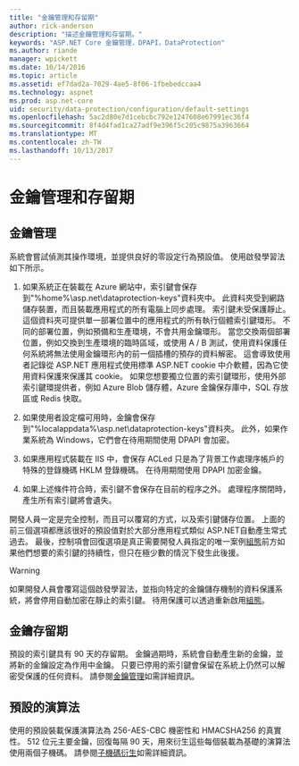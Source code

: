 ```yaml
---
title: "金鑰管理和存留期"
author: rick-anderson
description: "描述金鑰管理和存留期。"
keywords: "ASP.NET Core 金鑰管理，DPAPI，DataProtection"
ms.author: riande
manager: wpickett
ms.date: 10/14/2016
ms.topic: article
ms.assetid: ef7dad2a-7029-4ae5-8f06-1fbebedccaa4
ms.technology: aspnet
ms.prod: asp.net-core
uid: security/data-protection/configuration/default-settings
ms.openlocfilehash: 5ac2d80e7d1cebcbc792e1247608e67991ec36f4
ms.sourcegitcommit: 8f4d4fad1ca27adf9e396f5c205c9875a3963664
ms.translationtype: MT
ms.contentlocale: zh-TW
ms.lasthandoff: 10/13/2017
---
```

# <a name="key-management-and-lifetime"></a>金鑰管理和存留期

<a name="data-protection-default-settings"></a>

## <a name="key-management"></a>金鑰管理

系統會嘗試偵測其操作環境，並提供良好的零設定行為預設值。 使用啟發學習法如下所示。

1. 如果系統正在裝載在 Azure 網站中，索引鍵會保存到"%home%\asp.net\dataprotection-keys"資料夾中。 此資料夾受到網路儲存裝置，而且裝載應用程式的所有電腦上同步處理。 索引鍵未受保護靜止。 這個資料夾可提供單一部署位置中的應用程式的所有執行個體索引鍵環形。 不同的部署位置，例如預備和生產環境，不會共用金鑰環形。 當您交換兩個部署位置，例如交換到生產環境的臨時區域，或使用 A / B 測試，使用資料保護任何系統將無法使用金鑰環形內的前一個插槽的預存的資料解密。 這會導致使用者記錄從 ASP.NET 應用程式使用標準 ASP.NET cookie 中介軟體，因為它使用資料保護來保護其 cookie。 如果您想要獨立位置的索引鍵環形，使用外部索引鍵環提供者，例如 Azure Blob 儲存體，Azure 金鑰保存庫中，SQL 存放區或 Redis 快取。

2. 如果使用者設定檔可用時，金鑰會保存到"%localappdata%\asp.net\dataprotection-keys"資料夾。 此外，如果作業系統為 Windows，它們會在待用期間使用 DPAPI 會加密。

3. 如果應用程式裝載在 IIS 中，會保存 ACLed 只是為了背景工作處理序帳戶的特殊的登錄機碼 HKLM 登錄機碼。 在待用期間使用 DPAPI 加密金鑰。

4. 如果上述條件符合時，索引鍵不會保存在目前的程序之外。 處理程序關閉時，產生所有索引鍵將會遺失。

開發人員一定是完全控制，而且可以覆寫的方式，以及索引鍵儲存位置。 上面的前三個選項都應該很好的預設值對於大部分應用程式類似 ASP.NET<machineKey>自動產生常式過去。 最後，控制項會回復選項是真正需要開發人員指定的唯一案例[組態](overview.md)前方如果他們想要的索引鍵的持續性，但只在極少數的情況下發生此後援。

>[!WARNING]
> 如果開發人員會覆寫這個啟發學習法，並指向特定的金鑰儲存機制的資料保護系統，將會停用自動加密在靜止的索引鍵。 待用保護可以透過重新啟用[組態](overview.md)。

## <a name="key-lifetime"></a>金鑰存留期

預設的索引鍵具有 90 天的存留期。 金鑰過期時，系統會自動產生新的金鑰，並將新的金鑰設定為作用中金鑰。 只要已停用的索引鍵會保留在系統上仍然可以解密受保護的任何資料。 請參閱[金鑰管理](../implementation/key-management.md#data-protection-implementation-key-management-expiration)如需詳細資訊。

## <a name="default-algorithms"></a>預設的演算法

使用的預設裝載保護演算法為 256-AES-CBC 機密性和 HMACSHA256 的真實性。 512 位元主要金鑰，回復每隔 90 天，用來衍生這些每個裝載為基礎的演算法使用兩個子機碼。 請參閱[子機碼衍生](../implementation/subkeyderivation.md#data-protection-implementation-subkey-derivation-aad)如需詳細資訊。
